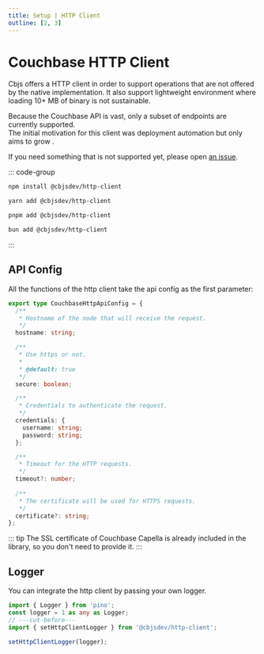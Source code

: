 ```yaml
---
title: Setup | HTTP Client
outline: [2, 3]
---
```


# Couchbase HTTP Client

Cbjs offers a HTTP client in order to support operations that are not offered by the native implementation.
It also support lightweight environment where loading 10+ MB of binary is not sustainable.

Because the Couchbase API is vast, only a subset of endpoints are currently supported.  
The initial motivation for this client was deployment automation but only aims to grow .

If you need something that is not supported yet, please open [an issue](https://github.com/cbjs-dev/cbjs/issues).

::: code-group

```bash [npm]
npm install @cbjsdev/http-client
```

```bash [yarn]
yarn add @cbjsdev/http-client
```

```bash [pnpm]
pnpm add @cbjsdev/http-client
```

```bash [bun]
bun add @cbjsdev/http-client
```

:::

## API Config
All the functions of the http client take the api config as the first parameter:

```ts twoslash
export type CouchbaseHttpApiConfig = {
  /**
   * Hostname of the node that will receive the request.
   */
  hostname: string;

  /**
   * Use https or not.
   * 
   * @default: true
   */
  secure: boolean;

  /**
   * Credentials to authenticate the request.
   */
  credentials: {
    username: string;
    password: string;
  };

  /**
   * Timeout for the HTTP requests.
   */
  timeout?: number;
  
  /**
   * The certificate will be used for HTTPS requests.
   */
  certificate?: string; 
};
```

::: tip
The SSL certificate of Couchbase Capella is already included in the library, so you don't need to provide it.
:::

## Logger

You can integrate the http client by passing your own logger.

```ts twoslash
import { Logger } from 'pino';
const logger = 1 as any as Logger;
// ---cut-before---
import { setHttpClientLogger } from '@cbjsdev/http-client';

setHttpClientLogger(logger);
```